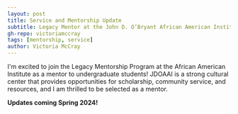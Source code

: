 ```yaml
---
layout: post
title: Service and Mentorship Update
subtitle: Legacy Mentor at the John D. O’Bryant African American Institute
gh-repo: victoriamccray
tags: [mentorship, service]
author: Victoria McCray
---
```


I'm excited to join the Legacy Mentorship Program at the African American Institute as a mentor to undergraduate students! JDOAAI is a strong cultural center that provides opportunities for scholarship, community service, and resources, and I am thrilled to be selected as a mentor.


**Updates coming Spring 2024!**
